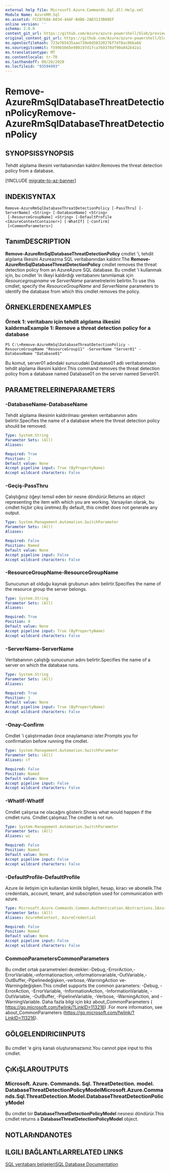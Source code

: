 ```yaml
---
external help file: Microsoft.Azure.Commands.Sql.dll-Help.xml
Module Name: AzureRM.Sql
ms.assetid: FCCB768A-A034-44AF-B4B6-2AD3133B08EF
online version: ''
schema: 2.0.0
content_git_url: https://github.com/Azure/azure-powershell/blob/preview/src/ResourceManager/Sql/Commands.Sql/help/Remove-AzureRmSqlDatabaseThreatDetectionPolicy.md
original_content_git_url: https://github.com/Azure/azure-powershell/blob/preview/src/ResourceManager/Sql/Commands.Sql/help/Remove-AzureRmSqlDatabaseThreatDetectionPolicy.md
ms.openlocfilehash: 723e765435aae739e6d58320276f7df8ac06ba66
ms.sourcegitcommit: f599b50d5e980197d1fca769378df90a842b42a1
ms.translationtype: MT
ms.contentlocale: tr-TR
ms.lasthandoff: 08/20/2020
ms.locfileid: "93594993"
---
```

# <span data-ttu-id="fc312-101">Remove-AzureRmSqlDatabaseThreatDetectionPolicy</span><span class="sxs-lookup"><span data-stu-id="fc312-101">Remove-AzureRmSqlDatabaseThreatDetectionPolicy</span></span>

## <span data-ttu-id="fc312-102">SYNOPSIS</span><span class="sxs-lookup"><span data-stu-id="fc312-102">SYNOPSIS</span></span>
<span data-ttu-id="fc312-103">Tehdit algılama ilkesini veritabanından kaldırır.</span><span class="sxs-lookup"><span data-stu-id="fc312-103">Removes the threat detection policy from a database.</span></span>

[!INCLUDE [migrate-to-az-banner](../../includes/migrate-to-az-banner.md)]

## <span data-ttu-id="fc312-104">INDEKI</span><span class="sxs-lookup"><span data-stu-id="fc312-104">SYNTAX</span></span>

```
Remove-AzureRmSqlDatabaseThreatDetectionPolicy [-PassThru] [-ServerName] <String> [-DatabaseName] <String>
 [-ResourceGroupName] <String> [-DefaultProfile <IAzureContextContainer>] [-WhatIf] [-Confirm]
 [<CommonParameters>]
```

## <span data-ttu-id="fc312-105">Tanım</span><span class="sxs-lookup"><span data-stu-id="fc312-105">DESCRIPTION</span></span>
<span data-ttu-id="fc312-106">**Remove-AzureRmSqlDatabaseThreatDetectionPolicy** cmdlet 'i, tehdit algılama Ilkesini Azureazma SQL veritabanından kaldırır.</span><span class="sxs-lookup"><span data-stu-id="fc312-106">The **Remove-AzureRmSqlDatabaseThreatDetectionPolicy** cmdlet removes the threat detection policy from an AzureAzure SQL database.</span></span>
<span data-ttu-id="fc312-107">Bu cmdlet 'i kullanmak için, bu cmdlet 'in ilkeyi kaldırdığı veritabanını tanımlamak için *Resourcegroupname* ve *ServerName* parametrelerini belirtin.</span><span class="sxs-lookup"><span data-stu-id="fc312-107">To use this cmdlet, specify the *ResourceGroupName* and *ServerName* parameters to identify the database from which this cmdlet removes the policy.</span></span>

## <span data-ttu-id="fc312-108">ÖRNEKLERDEN</span><span class="sxs-lookup"><span data-stu-id="fc312-108">EXAMPLES</span></span>

### <span data-ttu-id="fc312-109">Örnek 1: veritabanı için tehdit algılama ilkesini kaldırma</span><span class="sxs-lookup"><span data-stu-id="fc312-109">Example 1: Remove a threat detection policy for a database</span></span>
```
PS C:\>Remove-AzureRmSqlDatabaseThreatDetectionPolicy -ResourceGroupName "ResourceGroup11" -ServerName "Server01" -DatabaseName "Database01"
```

<span data-ttu-id="fc312-110">Bu komut, server01 adındaki sunucudaki Database01 adlı veritabanından tehdit algılama ilkesini kaldırır.</span><span class="sxs-lookup"><span data-stu-id="fc312-110">This command removes the threat detection policy from a database named Database01 on the server named Server01.</span></span>

## <span data-ttu-id="fc312-111">PARAMETRELERINE</span><span class="sxs-lookup"><span data-stu-id="fc312-111">PARAMETERS</span></span>

### <span data-ttu-id="fc312-112">-DatabaseName</span><span class="sxs-lookup"><span data-stu-id="fc312-112">-DatabaseName</span></span>
<span data-ttu-id="fc312-113">Tehdit algılama ilkesinin kaldırılması gereken veritabanının adını belirtir.</span><span class="sxs-lookup"><span data-stu-id="fc312-113">Specifies the name of a database where the threat detection policy should be removed.</span></span>

```yaml
Type: System.String
Parameter Sets: (All)
Aliases: 

Required: True
Position: 2
Default value: None
Accept pipeline input: True (ByPropertyName)
Accept wildcard characters: False
```

### <span data-ttu-id="fc312-114">-Geçiş</span><span class="sxs-lookup"><span data-stu-id="fc312-114">-PassThru</span></span>
<span data-ttu-id="fc312-115">Çalıştığınız öğeyi temsil eden bir nesne döndürür.</span><span class="sxs-lookup"><span data-stu-id="fc312-115">Returns an object representing the item with which you are working.</span></span>
<span data-ttu-id="fc312-116">Varsayılan olarak, bu cmdlet hiçbir çıkış üretmez.</span><span class="sxs-lookup"><span data-stu-id="fc312-116">By default, this cmdlet does not generate any output.</span></span>

```yaml
Type: System.Management.Automation.SwitchParameter
Parameter Sets: (All)
Aliases: 

Required: False
Position: Named
Default value: None
Accept pipeline input: False
Accept wildcard characters: False
```

### <span data-ttu-id="fc312-117">-ResourceGroupName</span><span class="sxs-lookup"><span data-stu-id="fc312-117">-ResourceGroupName</span></span>
<span data-ttu-id="fc312-118">Sunucunun ait olduğu kaynak grubunun adını belirtir.</span><span class="sxs-lookup"><span data-stu-id="fc312-118">Specifies the name of the resource group the server belongs.</span></span>

```yaml
Type: System.String
Parameter Sets: (All)
Aliases: 

Required: True
Position: 0
Default value: None
Accept pipeline input: True (ByPropertyName)
Accept wildcard characters: False
```

### <span data-ttu-id="fc312-119">-ServerName</span><span class="sxs-lookup"><span data-stu-id="fc312-119">-ServerName</span></span>
<span data-ttu-id="fc312-120">Veritabanının çalıştığı sunucunun adını belirtir.</span><span class="sxs-lookup"><span data-stu-id="fc312-120">Specifies the name of a server on which the database runs.</span></span>

```yaml
Type: System.String
Parameter Sets: (All)
Aliases: 

Required: True
Position: 1
Default value: None
Accept pipeline input: True (ByPropertyName)
Accept wildcard characters: False
```

### <span data-ttu-id="fc312-121">-Onay</span><span class="sxs-lookup"><span data-stu-id="fc312-121">-Confirm</span></span>
<span data-ttu-id="fc312-122">Cmdlet 'i çalıştırmadan önce onaylamanızı ister.</span><span class="sxs-lookup"><span data-stu-id="fc312-122">Prompts you for confirmation before running the cmdlet.</span></span>

```yaml
Type: System.Management.Automation.SwitchParameter
Parameter Sets: (All)
Aliases: cf

Required: False
Position: Named
Default value: None
Accept pipeline input: False
Accept wildcard characters: False
```

### <span data-ttu-id="fc312-123">-WhatIf</span><span class="sxs-lookup"><span data-stu-id="fc312-123">-WhatIf</span></span>
<span data-ttu-id="fc312-124">Cmdlet çalışırsa ne olacağını gösterir.</span><span class="sxs-lookup"><span data-stu-id="fc312-124">Shows what would happen if the cmdlet runs.</span></span> <span data-ttu-id="fc312-125">Cmdlet çalışmaz.</span><span class="sxs-lookup"><span data-stu-id="fc312-125">The cmdlet is not run.</span></span>

```yaml
Type: System.Management.Automation.SwitchParameter
Parameter Sets: (All)
Aliases: wi

Required: False
Position: Named
Default value: None
Accept pipeline input: False
Accept wildcard characters: False
```

### <span data-ttu-id="fc312-126">-DefaultProfile</span><span class="sxs-lookup"><span data-stu-id="fc312-126">-DefaultProfile</span></span>
<span data-ttu-id="fc312-127">Azure ile iletişim için kullanılan kimlik bilgileri, hesap, kiracı ve abonelik.</span><span class="sxs-lookup"><span data-stu-id="fc312-127">The credentials, account, tenant, and subscription used for communication with azure.</span></span>

```yaml
Type: Microsoft.Azure.Commands.Common.Authentication.Abstractions.IAzureContextContainer
Parameter Sets: (All)
Aliases: AzureRmContext, AzureCredential

Required: False
Position: Named
Default value: None
Accept pipeline input: False
Accept wildcard characters: False
```

### <span data-ttu-id="fc312-128">CommonParameters</span><span class="sxs-lookup"><span data-stu-id="fc312-128">CommonParameters</span></span>
<span data-ttu-id="fc312-129">Bu cmdlet ortak parametreleri destekler:-Debug,-ErrorAction,-ErrorVariable,-ınformationaction,-ınformationvariable,-OutVariable,-OutBuffer,-Pipelinedeğişken,-verbose,-WarningAction ve-Warningdeğişken.</span><span class="sxs-lookup"><span data-stu-id="fc312-129">This cmdlet supports the common parameters: -Debug, -ErrorAction, -ErrorVariable, -InformationAction, -InformationVariable, -OutVariable, -OutBuffer, -PipelineVariable, -Verbose, -WarningAction, and -WarningVariable.</span></span> <span data-ttu-id="fc312-130">Daha fazla bilgi için bkz about_CommonParameters ( https://go.microsoft.com/fwlink/?LinkID=113216) .</span><span class="sxs-lookup"><span data-stu-id="fc312-130">For more information, see about_CommonParameters (https://go.microsoft.com/fwlink/?LinkID=113216).</span></span>

## <span data-ttu-id="fc312-131">GÖLGELENDIRICI</span><span class="sxs-lookup"><span data-stu-id="fc312-131">INPUTS</span></span>

###  
<span data-ttu-id="fc312-132">Bu cmdlet 'e giriş kanalı oluşturamazsınız.</span><span class="sxs-lookup"><span data-stu-id="fc312-132">You cannot pipe input to this cmdlet.</span></span>

## <span data-ttu-id="fc312-133">ÇıKıŞLAR</span><span class="sxs-lookup"><span data-stu-id="fc312-133">OUTPUTS</span></span>

### <span data-ttu-id="fc312-134">Microsoft. Azure. Commands. Sql. ThreatDetection. model. DatabaseThreatDetectionPolicyModel</span><span class="sxs-lookup"><span data-stu-id="fc312-134">Microsoft.Azure.Commands.Sql.ThreatDetection.Model.DatabaseThreatDetectionPolicyModel</span></span>
<span data-ttu-id="fc312-135">Bu cmdlet bir **DatabaseThreatDetectionPolicyModel** nesnesi döndürür.</span><span class="sxs-lookup"><span data-stu-id="fc312-135">This cmdlet returns a **DatabaseThreatDetectionPolicyModel** object.</span></span>

## <span data-ttu-id="fc312-136">NOTLARıNDA</span><span class="sxs-lookup"><span data-stu-id="fc312-136">NOTES</span></span>

## <span data-ttu-id="fc312-137">ILGILI BAĞLANTıLAR</span><span class="sxs-lookup"><span data-stu-id="fc312-137">RELATED LINKS</span></span>

[<span data-ttu-id="fc312-138">SQL veritabanı belgeleri</span><span class="sxs-lookup"><span data-stu-id="fc312-138">SQL Database Documentation</span></span>](https://docs.microsoft.com/azure/sql-database/)


